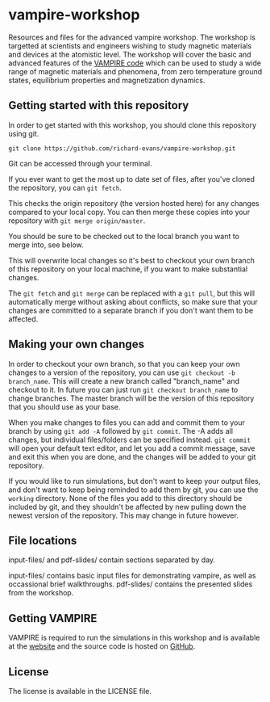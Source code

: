 # vampire-workshop
Resources and files for the advanced vampire workshop. The workshop is targetted at scientists and engineers wishing to study magnetic materials and devices at the atomistic level. The workshop will cover the basic and advanced features of the [VAMPIRE code](https://vampire.york.ac.uk/) which can be used to study a wide range of magnetic materials and phenomena, from zero temperature ground states, equilibrium properties and magnetization dynamics.

## Getting started with this repository
In order to get started with this workshop, you should clone this repository using git.

`git clone https://github.com/richard-evans/vampire-workshop.git`

Git can be accessed through your terminal.

If you ever want to get the most up to date set of files, after you've cloned the repository, you can
`git fetch`.

This checks the origin repository (the version hosted here) for any changes compared to your local copy. You can then merge these copies into your repository with 
`git merge origin/master`. 

You should be sure to be checked out to the local branch you want to merge into, see below. 

This will overwrite local changes so it's best to checkout your own branch of this repository on your local machine, if you want to make substantial changes.

The `git fetch` and `git merge` can be replaced with a `git pull`, but this will automatically merge without asking about conflicts, so make sure that your changes are committed to a separate branch if you don't want them to be affected.  

## Making your own changes
In order to checkout your own branch, so that you can keep your own changes to a version of the repository, you can use
`git checkout -b branch_name`. This will create a new branch called "branch\_name" and checkout to it. In future you can just run 
`git checkout branch_name` to change branches.
The master branch will be the version of this repository that you should use as your base. 

When you make changes to files you can add and commit them to your branch by using `git add -A` followed by `git commit`. The -A adds all changes, but individual files/folders can be specified instead. `git commit` will open your default text editor, and let you add a commit message, save and exit this when you are done, and the changes will be added to your git repository. 

If you would like to run simulations, but don't want to keep your output files, and don't want to keep being reminded to add them by git, you can use the `working` directory. None of the files you add to this directory should be included by git, and they shouldn't be affected by new pulling down the newest version of the repository. This may change in future however.

## File locations
input-files/ and pdf-slides/ contain sections separated by day.

input-files/ contains basic input files for demonstrating vampire, as well as occassional brief walkthroughs. pdf-slides/ contains the presented slides from the workshop.

## Getting VAMPIRE
VAMPIRE is required to run the simulations in this workshop and is available at the [website](https://vampire.york.ac.uk/) and the source code is hosted on [GitHub](https://github.com/richard-evans/vampire).

## License
The license is available in the LICENSE file. 
